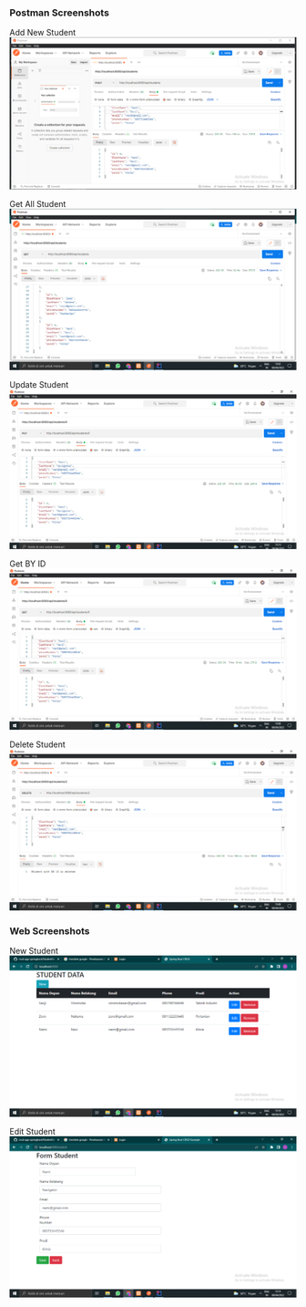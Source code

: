 ### Postman Screenshots

Add New Student
![Add New Student](images/Postman1add.PNG "Add New Student")

Get All Student
![Get All Student](images/PostmanGETAll.PNG "Get All Student")

Update Student
![Update Student]( images/PostmanUpdate.PNG "Update Student")

Get BY ID
![Get Student By ID](images/PostmanGETID.PNG "GET Student")

Delete Student
![Delete Student](images/PostmanDelete.PNG "Delete Student")

### Web Screenshots

New Student
![New Student](images/NewStudent.PNG "New Student")

Edit Student
![Edit Student](images/Edit.PNG "Edit Student")

